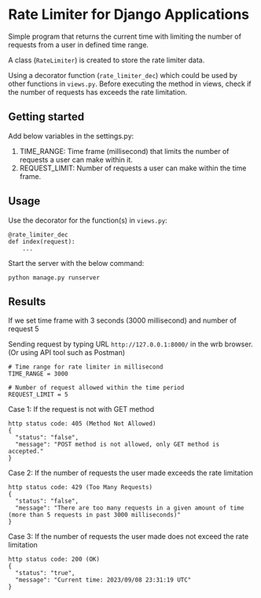 # Rate Limiter for Django Applications

Simple program that returns the current time with limiting the number of requests from a user in defined time range.

A class (`RateLimiter`) is created to store the rate limiter data.

Using a decorator function (`rate_limiter_dec`) which could be used by other functions in `views.py`.
Before executing the method in views, check if the number of requests has exceeds the rate limitation.


## Getting started

Add below variables in the settings.py:

1. TIME_RANGE: Time frame (millisecond) that limits the number of requests a user can make within it.
2. REQUEST_LIMIT: Number of requests a user can make within  the time frame.

## Usage

Use the decorator for the function(s) in `views.py`:
```
@rate_limiter_dec
def index(request):
    ...
```

Start the server with the below command:
```
python manage.py runserver
```

## Results

If we set time frame with 3 seconds (3000 millisecond) and number of request 5

Sending request by typing URL `http://127.0.0.1:8000/` in the wrb browser. (Or using API tool such as Postman)

```
# Time range for rate limiter in millisecond
TIME_RANGE = 3000

# Number of request allowed within the time period
REQUEST_LIMIT = 5
```

Case 1: If the request is not with GET method
```
http status code: 405 (Method Not Allowed)
{
  "status": "false",
  "message": "POST method is not allowed, only GET method is accepted."
}
```

Case 2: If the number of requests the user made exceeds the rate limitation
```
http status code: 429 (Too Many Requests)
{
  "status": "false",
  "message": "There are too many requests in a given amount of time (more than 5 requests in past 3000 milliseconds)"
}
```

Case 3: If the number of requests the user made does not exceed the rate limitation
```
http status code: 200 (OK)
{
  "status": "true",
  "message": "Current time: 2023/09/08 23:31:19 UTC"
}
```